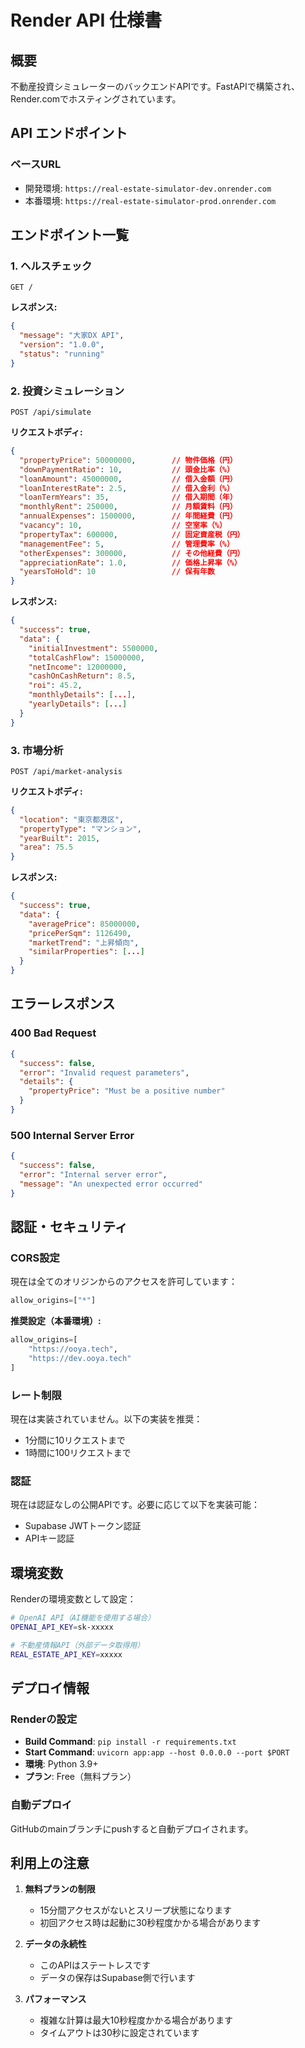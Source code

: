 # Render API 仕様書

## 概要
不動産投資シミュレーターのバックエンドAPIです。FastAPIで構築され、Render.comでホスティングされています。

## API エンドポイント

### ベースURL
- 開発環境: `https://real-estate-simulator-dev.onrender.com`
- 本番環境: `https://real-estate-simulator-prod.onrender.com`

## エンドポイント一覧

### 1. ヘルスチェック
```http
GET /
```

**レスポンス:**
```json
{
  "message": "大家DX API",
  "version": "1.0.0",
  "status": "running"
}
```

### 2. 投資シミュレーション
```http
POST /api/simulate
```

**リクエストボディ:**
```json
{
  "propertyPrice": 50000000,        // 物件価格（円）
  "downPaymentRatio": 10,           // 頭金比率（%）
  "loanAmount": 45000000,           // 借入金額（円）
  "loanInterestRate": 2.5,          // 借入金利（%）
  "loanTermYears": 35,              // 借入期間（年）
  "monthlyRent": 250000,            // 月額賃料（円）
  "annualExpenses": 1500000,        // 年間経費（円）
  "vacancy": 10,                    // 空室率（%）
  "propertyTax": 600000,            // 固定資産税（円）
  "managementFee": 5,               // 管理費率（%）
  "otherExpenses": 300000,          // その他経費（円）
  "appreciationRate": 1.0,          // 価格上昇率（%）
  "yearsToHold": 10                 // 保有年数
}
```

**レスポンス:**
```json
{
  "success": true,
  "data": {
    "initialInvestment": 5500000,
    "totalCashFlow": 15000000,
    "netIncome": 12000000,
    "cashOnCashReturn": 8.5,
    "roi": 45.2,
    "monthlyDetails": [...],
    "yearlyDetails": [...]
  }
}
```

### 3. 市場分析
```http
POST /api/market-analysis
```

**リクエストボディ:**
```json
{
  "location": "東京都港区",
  "propertyType": "マンション",
  "yearBuilt": 2015,
  "area": 75.5
}
```

**レスポンス:**
```json
{
  "success": true,
  "data": {
    "averagePrice": 85000000,
    "pricePerSqm": 1126490,
    "marketTrend": "上昇傾向",
    "similarProperties": [...]
  }
}
```

## エラーレスポンス

### 400 Bad Request
```json
{
  "success": false,
  "error": "Invalid request parameters",
  "details": {
    "propertyPrice": "Must be a positive number"
  }
}
```

### 500 Internal Server Error
```json
{
  "success": false,
  "error": "Internal server error",
  "message": "An unexpected error occurred"
}
```

## 認証・セキュリティ

### CORS設定
現在は全てのオリジンからのアクセスを許可しています：
```python
allow_origins=["*"]
```

**推奨設定（本番環境）:**
```python
allow_origins=[
    "https://ooya.tech",
    "https://dev.ooya.tech"
]
```

### レート制限
現在は実装されていません。以下の実装を推奨：
- 1分間に10リクエストまで
- 1時間に100リクエストまで

### 認証
現在は認証なしの公開APIです。必要に応じて以下を実装可能：
- Supabase JWTトークン認証
- APIキー認証

## 環境変数

Renderの環境変数として設定：
```bash
# OpenAI API（AI機能を使用する場合）
OPENAI_API_KEY=sk-xxxxx

# 不動産情報API（外部データ取得用）
REAL_ESTATE_API_KEY=xxxxx
```

## デプロイ情報

### Renderの設定
- **Build Command**: `pip install -r requirements.txt`
- **Start Command**: `uvicorn app:app --host 0.0.0.0 --port $PORT`
- **環境**: Python 3.9+
- **プラン**: Free（無料プラン）

### 自動デプロイ
GitHubのmainブランチにpushすると自動デプロイされます。

## 利用上の注意

1. **無料プランの制限**
   - 15分間アクセスがないとスリープ状態になります
   - 初回アクセス時は起動に30秒程度かかる場合があります

2. **データの永続性**
   - このAPIはステートレスです
   - データの保存はSupabase側で行います

3. **パフォーマンス**
   - 複雑な計算は最大10秒程度かかる場合があります
   - タイムアウトは30秒に設定されています